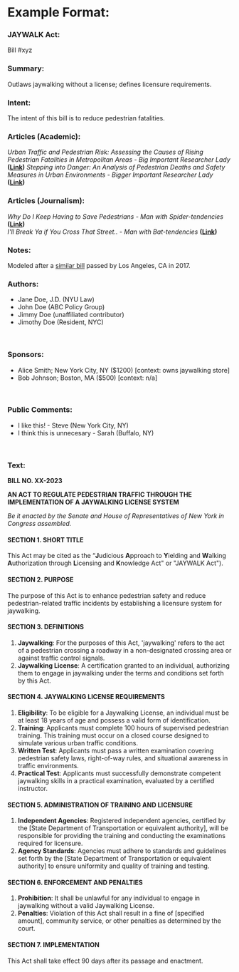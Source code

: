 # Example Format:
### **JAYWALK Act:**
Bill #xyz
<br>

### Summary:
Outlaws jaywalking without a license; defines licensure requirements.
<br>

### Intent:
The intent of this bill is to reduce pedestrian fatalities. 
<br>

### Articles (Academic):
*Urban Traffic and Pedestrian Risk: Assessing the Causes of Rising Pedestrian Fatalities in Metropolitan Areas - Big Important Researcher Lady* **([Link](https://www.google.com))**
*Stepping into Danger: An Analysis of Pedestrian Deaths and Safety Measures in Urban Environments - Bigger Important Researcher Lady* **([Link](https://www.google.com))**
<br>

### Articles (Journalism):
*Why Do I Keep Having to Save Pedestrians - Man with Spider-tendencies* **([Link](https://www.google.com))**<br>
*I'll Break Ya if You Cross That Street.. - Man with Bat-tendencies* **([Link](https://www.google.com))**
<br>

### Notes:
Modeled after a [similar bill](https://www.google.com) passed by Los Angeles, CA in 2017.
<br>

### Authors:
* Jane Doe, J.D. (NYU Law)
* John Doe (ABC Policy Group)
* Jimmy Doe (unaffiliated contributor)
* Jimothy Doe (Resident, NYC)
<br>

### Sponsors:
* Alice Smith; New York City, NY ($1200) [context: owns jaywalking store]
* Bob Johnson; Boston, MA ($500) [context: n/a]
<br>

### Public Comments:
* I like this! - Steve (New York City, NY)
* I think this is unnecesary - Sarah (Buffalo, NY)
<br>

### Text:<br>

**BILL NO. XX-2023**

**AN ACT TO REGULATE PEDESTRIAN TRAFFIC THROUGH THE IMPLEMENTATION OF A JAYWALKING LICENSE SYSTEM**

*Be it enacted by the Senate and House of Representatives of New York in Congress assembled.*

#### SECTION 1. SHORT TITLE
This Act may be cited as the “**J**udicious **A**pproach to **Y**ielding and **W**alking **A**uthorization through **L**icensing and **K**nowledge Act" or "JAYWALK Act").

#### SECTION 2. PURPOSE
The purpose of this Act is to enhance pedestrian safety and reduce pedestrian-related traffic incidents by establishing a licensure system for jaywalking.

#### SECTION 3. DEFINITIONS
1. **Jaywalking**: For the purposes of this Act, 'jaywalking' refers to the act of a pedestrian crossing a roadway in a non-designated crossing area or against traffic control signals.
2. **Jaywalking License**: A certification granted to an individual, authorizing them to engage in jaywalking under the terms and conditions set forth by this Act.

#### SECTION 4. JAYWALKING LICENSE REQUIREMENTS
1. **Eligibility**: To be eligible for a Jaywalking License, an individual must be at least 18 years of age and possess a valid form of identification.
2. **Training**: Applicants must complete 100 hours of supervised pedestrian training. This training must occur on a closed course designed to simulate various urban traffic conditions.
3. **Written Test**: Applicants must pass a written examination covering pedestrian safety laws, right-of-way rules, and situational awareness in traffic environments.
4. **Practical Test**: Applicants must successfully demonstrate competent jaywalking skills in a practical examination, evaluated by a certified instructor.

#### SECTION 5. ADMINISTRATION OF TRAINING AND LICENSURE
1. **Independent Agencies**: Registered independent agencies, certified by the [State Department of Transportation or equivalent authority], will be responsible for providing the training and conducting the examinations required for licensure.
2. **Agency Standards**: Agencies must adhere to standards and guidelines set forth by the [State Department of Transportation or equivalent authority] to ensure uniformity and quality of training and testing.

#### SECTION 6. ENFORCEMENT AND PENALTIES
1. **Prohibition**: It shall be unlawful for any individual to engage in jaywalking without a valid Jaywalking License.
2. **Penalties**: Violation of this Act shall result in a fine of [specified amount], community service, or other penalties as determined by the court.

#### SECTION 7. IMPLEMENTATION
This Act shall take effect 90 days after its passage and enactment.